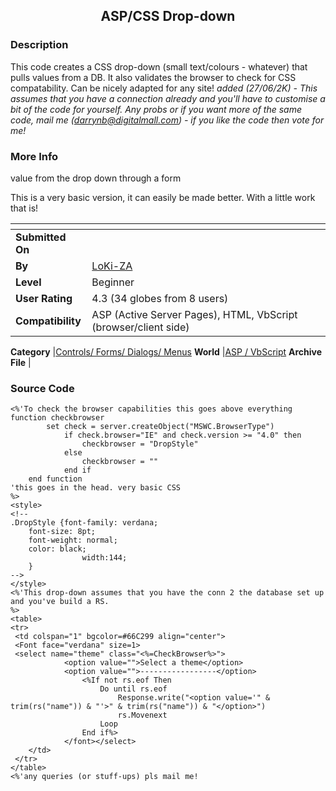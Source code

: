 ﻿<div align="center">

## ASP/CSS Drop\-down


</div>

### Description

This code creates a CSS drop-down (small text/colours - whatever) that pulls values from a DB. It also validates the browser to check for CSS compatability. Can be nicely adapted for any site! *added (27/06/2K) - This assumes that you have a connection already and you'll have to customise a bit of the code for yourself. Any probs or if you want more of the same code, mail me (darrynb@digitalmall.com) - if you like the code then vote for me!*
 
### More Info
 
value from the drop down through a form

This is a very basic version, it can easily be made better. With a little work that is!


<span>             |<span>
---                |---
**Submitted On**   |
**By**             |[LoKi\-ZA](https://github.com/Planet-Source-Code/PSCIndex/blob/master/ByAuthor/loki-za.md)
**Level**          |Beginner
**User Rating**    |4.3 (34 globes from 8 users)
**Compatibility**  |ASP \(Active Server Pages\), HTML, VbScript \(browser/client side\)

**Category**       |[Controls/ Forms/ Dialogs/ Menus](https://github.com/Planet-Source-Code/PSCIndex/blob/master/ByCategory/controls-forms-dialogs-menus__4-3.md)
**World**          |[ASP / VbScript](https://github.com/Planet-Source-Code/PSCIndex/blob/master/ByWorld/asp-vbscript.md)
**Archive File**   |[](https://github.com/Planet-Source-Code/loki-za-asp-css-drop-down__4-6239/archive/master.zip)





### Source Code

```
<%'To check the browser capabilities this goes above everything
function checkbrowser
		set check = server.createObject("MSWC.BrowserType")
			if check.browser="IE" and check.version >= "4.0" then
				checkbrowser = "DropStyle"
			else
				checkbrowser = ""
			end if
	end function
'this goes in the head. very basic CSS
%>
<style>
<!--
.DropStyle {font-family: verdana;
    font-size: 8pt;
    font-weight: normal;
    color: black;
				width:144;
    }
-->
</style>
<%'This drop-down assumes that you have the conn 2 the database set up and you've build a RS.
%>
<table>
<tr>
 <td colspan="1" bgcolor=#66C299 align="center">
 <Font face="verdana" size=1>
 <select name="theme" class="<%=CheckBrowser%>">
			<option value="">Select a theme</option>
			<option value="">-----------------</option>
 				<%If not rs.eof Then
 					Do until rs.eof
 						Response.write("<option value='" & trim(rs("name")) & "'>" & trim(rs("name")) & "</option>")
 						rs.Movenext
 					Loop
 				End if%>
			</font></select>
	</td>
 </tr>
</table>
<%'any queries (or stuff-ups) pls mail me!
```

